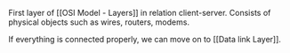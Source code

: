 First layer of [[OSI Model - Layers]] in relation client-server.
Consists of physical objects such as wires, routers, modems.

If everything is connected properly, we can move on to [[Data link Layer]].

